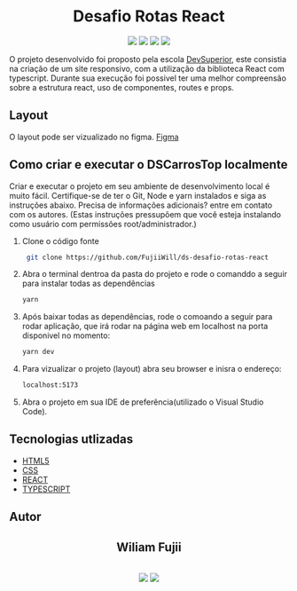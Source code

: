 <h1 align="center">Desafio Rotas React</h1>

<div align="center">
  <img src="https://img.shields.io/badge/React-20232A?style=for-the-badge&logo=react&logoColor=61DAFB">
  <img src="https://img.shields.io/badge/TypeScript-007ACC?style=for-the-badge&logo=typescript&logoColor=white">
  <img src="https://img.shields.io/badge/HTML5-E34F26?style=for-the-badge&logo=html5&logoColor=white"/>
  <img src="https://img.shields.io/badge/CSS3-1572B6?style=for-the-badge&logo=css3&logoColor=white">  
</div>

O projeto desenvolvido foi proposto pela escola [DevSuperior](https://devsuperior.com.br/), este consistia na criação de um site responsivo, com a utilização da biblioteca React com typescript. Durante sua execução foi possivel ter uma melhor compreensão sobre a estrutura react, uso de componentes, routes e props.

## Layout

O layout pode ser vizualizado no figma. [Figma](https://www.figma.com/file/5cPiXC5sBQc4B4wIZKlI3i/Desafio-Rotas-React?type=design&node-id=0-1&mode=design&t=Pr8baCQkTqgyjjRZ-0)

## Como criar e executar o DSCarrosTop localmente

Criar e executar o projeto em seu ambiente de desenvolvimento local é muito fácil. Certifique-se de ter o Git, Node e yarn instalados e siga as instruções abaixo. Precisa de informações adicionais? entre em contato com os autores.
(Estas instruções pressupõem que você esteja instalando como usuário com permissões root/administrador.)

1. Clone o código fonte

   ```bash
    git clone https://github.com/FujiiWill/ds-desafio-rotas-react
   ```

2. Abra o terminal dentroa da pasta do projeto e rode o comanddo a seguir para instalar todas as dependências
   ```bash
   yarn 
   ```
3. Após baixar todas as dependências, rode o comoando a seguir para rodar aplicação, que irá rodar na página web em localhost na porta disponivel no momento:
   ```bash
   yarn dev
   ```

4. Para vizualizar o projeto (layout) abra seu browser e inisra o endereço:
   ```bash
   localhost:5173
   ```

5. Abra o projeto em sua IDE de preferência(utilizado o Visual Studio Code).


## Tecnologias utlizadas

- [HTML5](https://developer.mozilla.org/en-US/docs/Glossary/HTML5)
- [CSS](https://developer.mozilla.org/en-US/docs/Web/CSS)
- [REACT](https://reactjs.org/docs/getting-started.html)
- [TYPESCRIPT](https://www.typescriptlang.org/docs/)

## Autor

   <div align="center">
   <h2>Wiliam Fujii</h2>
     
   </div>
   </br>
   <div align="center">
      <a href = "mailto:fujiiwiliam@gmail.com"><img src="https://img.shields.io/badge/-Gmail-%23333?style=for-the-badge&logo=gmail&logoColor=white" target="_blank"></a>
      <a href="https://www.linkedin.com/in/wiliam-fujii-5b16a719" target="_blank"><img src="https://img.shields.io/badge/-LinkedIn-%230077B5?style=for-the-badge&logo=linkedin&logoColor=white" target="_blank"></a>
   </div>
